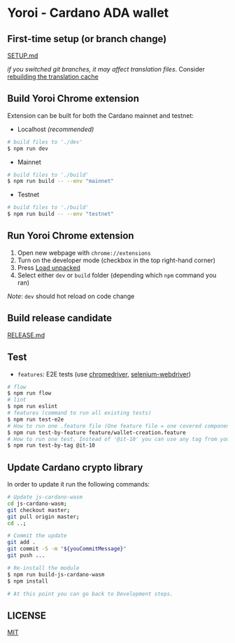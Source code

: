 # Yoroi - Cardano ADA wallet

## First-time setup (or branch change)

[SETUP.md](docs/SETUP.md)

*if you switched git branches, it may affect translation files*. Consider [rebuilding the translation cache](app/i18n/README.md)

## Build Yoroi Chrome extension

Extension can be built for both the Cardano mainnet and testnet:

- Localhost _(recommended)_
```bash
# build files to './dev'
$ npm run dev
```

- Mainnet
```bash
# build files to './build'
$ npm run build -- --env "mainnet"
```

- Testnet
```bash
# build files to './build'
$ npm run build -- --env "testnet"
```

## Run Yoroi Chrome extension

1. Open new webpage with `chrome://extensions`
2. Turn on the developer mode (checkbox in the top right-hand corner)
3. Press [Load unpacked](https://developer.chrome.com/extensions/getstarted#unpacked)
4. Select either `dev` or `build` folder (depending which `npm` command you ran)

_Note_: `dev` should hot reload on code change

## Build release candidate

[RELEASE.md](docs/RELEASE.md)

## Test

* `features`: E2E tests (use [chromedriver](https://www.npmjs.com/package/chromedriver), [selenium-webdriver](https://www.npmjs.com/package/selenium-webdriver))

```bash
# flow
$ npm run flow
# lint
$ npm run eslint
# features (command to run all existing tests)
$ npm run test-e2e
# How to run one .feature file (One feature file = one covered component from youtrack)
$ npm run test-by-feature feature/wallet-creation.feature
# How to run one test. Instead of '@it-10' you can use any tag from youtrack
$ npm run test-by-tag @it-10
```

 

## Update Cardano crypto library

In order to update it run the following commands:

```bash
# Update js-cardano-wasm
cd js-cardano-wasm;
git checkout master;
git pull origin master;
cd ..;

# Commit the update
git add .
git commit -S -m "${youCommitMessage}"
git push ...

# Re-install the module
$ npm run build-js-cardano-wasm 
$ npm install

# At this point you can go back to Development steps. 
```

## LICENSE

[MIT](LICENSE)
